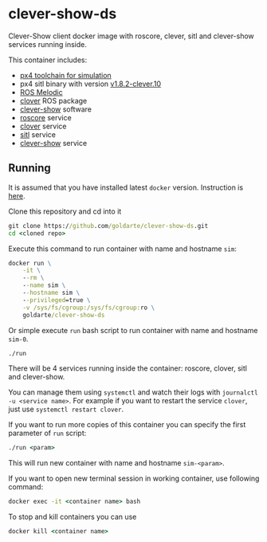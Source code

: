 # clever-show-ds

Clever-Show client docker image with roscore, clever, sitl and clever-show services running inside.

This container includes:

* [px4 toolchain for simulation](https://dev.px4.io/v1.9.0/en/setup/dev_env.html)
* px4 sitl binary with version [v1.8.2-clever.10](https://github.com/CopterExpress/Firmware/releases/tag/v1.8.2-clever.10)
* [ROS Melodic](http://wiki.ros.org/melodic)
* [clover](https://github.com/CopterExpress/clever) ROS package
* [clever-show](https://github.com/CopterExpress/clever-show) software
* [roscore](services/roscore.service) service
* [clover](services/clover.service) service
* [sitl](services/sitl.service) service
* [clever-show](services/clever-show.service) service

## Running

It is assumed that you have installed latest `docker` version. Instruction is [here](https://docs.docker.com/get-docker/).

Clone this repository and cd into it

```cmd
git clone https://github.com/goldarte/clever-show-ds.git
cd <cloned repo>
```

Execute this command to run container with name and hostname `sim`:

```cmd
docker run \
    -it \
    --rm \
    --name sim \
    --hostname sim \
    --privileged=true \
    -v /sys/fs/cgroup:/sys/fs/cgroup:ro \
    goldarte/clever-show-ds
```

Or simple execute `run` bash script to run container with name and hostname `sim-0`.

```cmd
./run
```

There will be 4 services running inside the container: roscore, clover, sitl and clever-show.

You can manage them using `systemctl` and watch their logs with `journalctl -u <service name>`. For example if you want to restart the service `clover`, just use `systemctl restart clover`.

If you want to run more copies of this container you can specify the first parameter of `run` script:

```cmd
./run <param>
```

This will run new container with name and hostname `sim-<param>`.

If you want to open new terminal session in working container, use following command:

```cmd
docker exec -it <container name> bash
```

To stop and kill containers you can use

```cmd
docker kill <container name>
```
